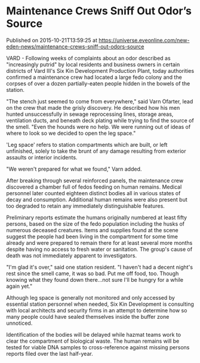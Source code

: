 # Maintenance Crews Sniff Out Odor’s Source
Published on 2015-10-21T13:59:25 at https://universe.eveonline.com/new-eden-news/maintenance-crews-sniff-out-odors-source

VARD - Following weeks of complaints about an odor described as "increasingly putrid" by local residents and business owners in certain districts of Vard III's Six Kin Development Production Plant, today authorities confirmed a maintenance crew had located a large fedo colony and the corpses of over a dozen partially-eaten people hidden in the bowels of the station.

 

"The stench just seemed to come from everywhere," said Varn Ofarter, lead on the crew that made the grisly discovery. He described how his men hunted unsuccessfully in sewage reprocessing lines, storage areas, ventilation ducts, and beneath deck plating while trying to find the source of the smell. "Even the hounds were no help. We were running out of ideas of where to look so we decided to open the leg space."

 

'Leg space' refers to station compartments which are built, or left unfinished, solely to take the brunt of any damage resulting from exterior assaults or interior incidents.

 

"We weren't prepared for what we found," Varn added.

 

After breaking through several reinforced panels, the maintenance crew discovered a chamber full of fedos feeding on human remains. Medical personnel later counted eighteen distinct bodies all in various states of decay and consumption. Additional human remains were also present but too degraded to retain any immediately distinguishable features.

 

Preliminary reports estimate the humans originally numbered at least fifty persons, based on the size of the fedo population including the husks of numerous deceased creatures. Items and supplies found at the scene suggest the people had been living in the compartment for some time already and were prepared to remain there for at least several more months despite having no access to fresh water or sanitation. The group's cause of death was not immediately apparent to investigators.

 

"I'm glad it's over," said one station resident. "I haven't had a decent night's rest since the smell came, it was so bad. Put me off food, too. Though knowing what they found down there...not sure I'll be hungry for a while again yet."

 

Although leg space is generally not monitored and only accessed by essential station personnel when needed, Six Kin Development is consulting with local architects and security firms in an attempt to determine how so many people could have sealed themselves inside the buffer zone unnoticed.

 

Identification of the bodies will be delayed while hazmat teams work to clear the compartment of biological waste. The human remains will be tested for viable DNA samples to cross-reference against missing persons reports filed over the last half-year.
